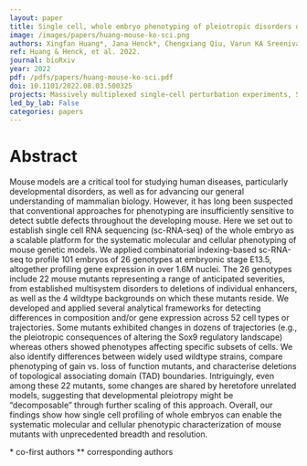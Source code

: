 ```yaml
---
layout: paper
title: Single cell, whole embryo phenotyping of pleiotropic disorders of mammalian development
image: /images/papers/huang-mouse-ko-sci.png
authors: Xingfan Huang*, Jana Henck*, Chengxiang Qiu, Varun KA Sreenivasan, Saranya Balachandran, Rose Behncke, Wing-Lee Chan, Alexandra Despang, Diane E Dickel, Natja Haag, Rene Hagerling, Nils Hansmeier, Friederike Hennig, Cooper Marshall, Sudha Rajderkar, Alessa Ringel, Michael Robson, Lauren Saunders, Sanjay R Srivatsan, Sascha Ulferts, Lars Wittler, Yiwen Zhu, Vera M Kalscheuer, Daniel Ibrahim, Ingo Kurth, Uwe Kornak, David R Beier, Axel Visel, Len A Pennacchio, Cole Trapnell, Junyue Cao**, Jay Shendure**, Malte Spielmann**
ref: Huang & Henck, et al. 2022.
journal: bioRxiv
year: 2022
pdf: /pdfs/papers/huang-mouse-ko-sci.pdf
doi: 10.1101/2022.08.03.500325
projects: Massively multiplexed single-cell perturbation experiments, Single-cell RNA-Seq
led_by_lab: False
categories: papers
---
```


# Abstract

Mouse models are a critical tool for studying human diseases, particularly developmental disorders, as well as for advancing our general understanding of mammalian biology. However, it has long been suspected that conventional approaches for phenotyping are insufficiently sensitive to detect subtle defects throughout the developing mouse. Here we set out to establish single cell RNA sequencing (sc-RNA-seq) of the whole embryo as a scalable platform for the systematic molecular and cellular phenotyping of mouse genetic models. We applied combinatorial indexing-based sc-RNA-seq to profile 101 embryos of 26 genotypes at embryonic stage E13.5, altogether profiling gene expression in over 1.6M nuclei. The 26 genotypes include 22 mouse mutants representing a range of anticipated severities, from established multisystem disorders to deletions of individual enhancers, as well as the 4 wildtype backgrounds on which these mutants reside. We developed and applied several analytical frameworks for detecting differences in composition and/or gene expression across 52 cell types or trajectories. Some mutants exhibited changes in dozens of trajectories (e.g., the pleiotropic consequences of altering the Sox9 regulatory landscape) whereas others showed phenotypes affecting specific subsets of cells. We also identify differences between widely used wildtype strains, compare phenotyping of gain vs. loss of function mutants, and characterise deletions of topological associating domain (TAD) boundaries. Intriguingly, even among these 22 mutants, some changes are shared by heretofore unrelated models, suggesting that developmental pleiotropy might be “decomposable” through further scaling of this approach. Overall, our findings show how single cell profiling of whole embryos can enable the systematic molecular and cellular phenotypic characterization of mouse mutants with unprecedented breadth and resolution.

\* co-first authors
\*\* corresponding authors
